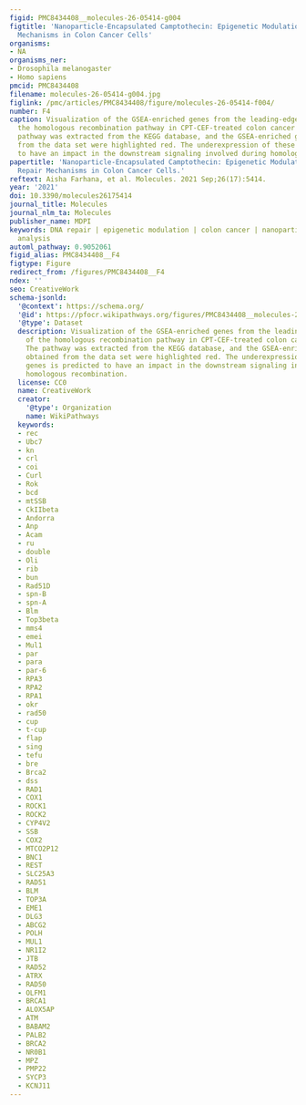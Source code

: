```yaml
---
figid: PMC8434408__molecules-26-05414-g004
figtitle: 'Nanoparticle-Encapsulated Camptothecin: Epigenetic Modulation in DNA Repair
  Mechanisms in Colon Cancer Cells'
organisms:
- NA
organisms_ner:
- Drosophila melanogaster
- Homo sapiens
pmcid: PMC8434408
filename: molecules-26-05414-g004.jpg
figlink: /pmc/articles/PMC8434408/figure/molecules-26-05414-f004/
number: F4
caption: Visualization of the GSEA-enriched genes from the leading-edge subset of
  the homologous recombination pathway in CPT-CEF-treated colon cancer cells. The
  pathway was extracted from the KEGG database, and the GSEA-enriched genes obtained
  from the data set were highlighted red. The underexpression of these genes is predicted
  to have an impact in the downstream signaling involved during homologous recombination.
papertitle: 'Nanoparticle-Encapsulated Camptothecin: Epigenetic Modulation in DNA
  Repair Mechanisms in Colon Cancer Cells.'
reftext: Aisha Farhana, et al. Molecules. 2021 Sep;26(17):5414.
year: '2021'
doi: 10.3390/molecules26175414
journal_title: Molecules
journal_nlm_ta: Molecules
publisher_name: MDPI
keywords: DNA repair | epigenetic modulation | colon cancer | nanoparticles | transcriptome
  analysis
automl_pathway: 0.9052061
figid_alias: PMC8434408__F4
figtype: Figure
redirect_from: /figures/PMC8434408__F4
ndex: ''
seo: CreativeWork
schema-jsonld:
  '@context': https://schema.org/
  '@id': https://pfocr.wikipathways.org/figures/PMC8434408__molecules-26-05414-g004.html
  '@type': Dataset
  description: Visualization of the GSEA-enriched genes from the leading-edge subset
    of the homologous recombination pathway in CPT-CEF-treated colon cancer cells.
    The pathway was extracted from the KEGG database, and the GSEA-enriched genes
    obtained from the data set were highlighted red. The underexpression of these
    genes is predicted to have an impact in the downstream signaling involved during
    homologous recombination.
  license: CC0
  name: CreativeWork
  creator:
    '@type': Organization
    name: WikiPathways
  keywords:
  - rec
  - Ubc7
  - kn
  - crl
  - coi
  - Curl
  - Rok
  - bcd
  - mtSSB
  - CkIIbeta
  - Andorra
  - Anp
  - Acam
  - ru
  - double
  - Oli
  - rib
  - bun
  - Rad51D
  - spn-B
  - spn-A
  - Blm
  - Top3beta
  - mms4
  - emei
  - Mul1
  - par
  - para
  - par-6
  - RPA3
  - RPA2
  - RPA1
  - okr
  - rad50
  - cup
  - t-cup
  - flap
  - sing
  - tefu
  - bre
  - Brca2
  - dss
  - RAD1
  - COX1
  - ROCK1
  - ROCK2
  - CYP4V2
  - SSB
  - COX2
  - MTCO2P12
  - BNC1
  - REST
  - SLC25A3
  - RAD51
  - BLM
  - TOP3A
  - EME1
  - DLG3
  - ABCG2
  - POLH
  - MUL1
  - NR1I2
  - JTB
  - RAD52
  - ATRX
  - RAD50
  - OLFM1
  - BRCA1
  - ALOX5AP
  - ATM
  - BABAM2
  - PALB2
  - BRCA2
  - NR0B1
  - MPZ
  - PMP22
  - SYCP3
  - KCNJ11
---
```

